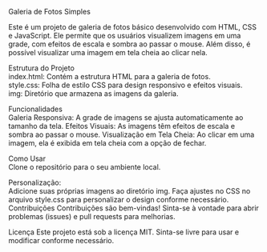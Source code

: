 Galeria de Fotos Simples

Este é um projeto de galeria de fotos básico desenvolvido com HTML, CSS e JavaScript. Ele permite que os usuários visualizem imagens em uma grade, com efeitos de escala e sombra ao passar o mouse. Além disso, é possível visualizar uma imagem em tela cheia ao clicar nela.
<br>

Estrutura do Projeto<br>
index.html: Contém a estrutura HTML para a galeria de fotos.<br>
style.css: Folha de estilo CSS para design responsivo e efeitos visuais.<br>
img: Diretório que armazena as imagens da galeria.

Funcionalidades<br>
Galeria Responsiva: A grade de imagens se ajusta automaticamente ao tamanho da tela.
Efeitos Visuais: As imagens têm efeitos de escala e sombra ao passar o mouse.
Visualização em Tela Cheia: Ao clicar em uma imagem, ela é exibida em tela cheia com a opção de fechar.<br>

Como Usar<br>
Clone o repositório para o seu ambiente local.

Personalização:<br>
Adicione suas próprias imagens ao diretório img.
Faça ajustes no CSS no arquivo style.css para personalizar o design conforme necessário.
Contribuições
Contribuições são bem-vindas! Sinta-se à vontade para abrir problemas (issues) e pull requests para melhorias.

Licença
Este projeto está sob a licença MIT. Sinta-se livre para usar e modificar conforme necessário.


